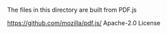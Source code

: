 The files in this directory are built from PDF.js

https://github.com/mozilla/pdf.js/
Apache-2.0 License
